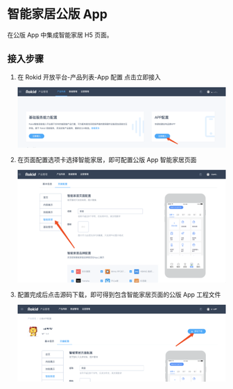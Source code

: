 # 智能家居公版 App

在公版 App 中集成智能家居 H5 页面。

## 接入步骤

1. 在 Rokid 开放平台-产品列表-App 配置 点击立即接入

   ![WX20190401-151429@2x](images/WX20190401-151429@2x.png)

2. 在页面配置选项卡选择智能家居，即可配置公版 App 智能家居页面

   ![WX20190401-151931@2x](images/WX20190401-151931@2x.png)

3. 配置完成后点击源码下载，即可得到包含智能家居页面的公版 App 工程文件

   ![WX20190401-153231@2x](images/WX20190401-153231@2x.png)
